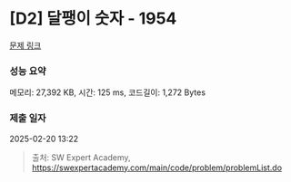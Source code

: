 # [D2] 달팽이 숫자 - 1954 

[문제 링크](https://swexpertacademy.com/main/code/problem/problemDetail.do?contestProbId=AV5PobmqAPoDFAUq) 

### 성능 요약

메모리: 27,392 KB, 시간: 125 ms, 코드길이: 1,272 Bytes

### 제출 일자

2025-02-20 13:22



> 출처: SW Expert Academy, https://swexpertacademy.com/main/code/problem/problemList.do